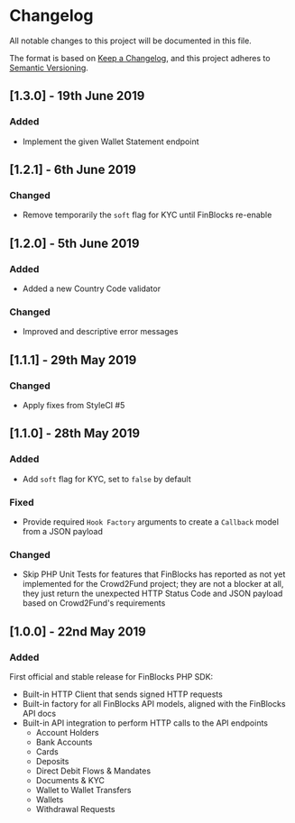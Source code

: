 # Changelog

All notable changes to this project will be documented in this file.

The format is based on [Keep a Changelog](https://keepachangelog.com/en/1.0.0/),
and this project adheres to [Semantic Versioning](https://semver.org/spec/v2.0.0.html).

## [1.3.0] - 19th June 2019

### Added

- Implement the given Wallet Statement endpoint

## [1.2.1] - 6th June 2019

### Changed

- Remove temporarily the `soft` flag for KYC until FinBlocks re-enable

## [1.2.0] - 5th June 2019

### Added

- Added a new Country Code validator

### Changed

- Improved and descriptive error messages

## [1.1.1] - 29th May 2019

### Changed

- Apply fixes from StyleCI #5

## [1.1.0] - 28th May 2019

### Added

- Add `soft` flag for KYC, set to `false` by default

### Fixed

- Provide required `Hook Factory` arguments to create a `Callback` model from a JSON payload

### Changed

- Skip PHP Unit Tests for features that FinBlocks has reported as not yet implemented for the Crowd2Fund project; they are not a blocker at all, they just return the unexpected HTTP Status Code and JSON payload based on Crowd2Fund's requirements


## [1.0.0] - 22nd May 2019

### Added

First official and stable release for FinBlocks PHP SDK:
- Built-in HTTP Client that sends signed HTTP requests
- Built-in factory for all FinBlocks API models, aligned with the FinBlocks API docs
- Built-in API integration to perform HTTP calls to the API endpoints
  - Account Holders
  - Bank Accounts
  - Cards
  - Deposits
  - Direct Debit Flows & Mandates
  - Documents & KYC
  - Wallet to Wallet Transfers
  - Wallets
  - Withdrawal Requests
